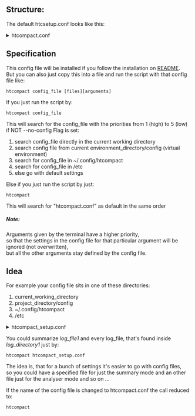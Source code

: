 ## Structure:

The default htcsetup.conf looks like this:
<details>
<summary>
htcompact.conf
</summary>

```
# this is a comment
# the following lines represent the default htcompact config setup
# the [] represent sections and the lines below the corresponding attributes
# there is no need to specify all of them, but it doesn't hurt
#
# Values will be accepted as True for :
# ["true", "yes", "y", "ja", "j", "enable", "enabled", "wahr", "0"]
# everything else will be interpreted as False

[documents]
files = check_the_htcompact.conf

[formats]
table_format = pretty
#       Available Types:
#       plain, simple, github, grid, fancy_grid, pipe,
#       orgtbl, rst, mediawiki, html, latex, latex_raw,
#       latex_booktabs, tsv, default: simple

[htc-files]
stdlog = .log
stderr = .err
stdout = .out

[show-more]
show_std_errors = no
show_std_output = no
show_std_warnings = no

# ignore HTCondor related information that is gained within the process
[ignore]
ignore_list = None
# valid values are: "allocated-resources, execution-details, all-resources"
# these might be added in future:
# used-resources, requested-resources, times, gpus, cpu, errors, warnings

[thresholds]
 # everything under 75% is considered "wasting sources"
low_usage = 0.75
# everything over 120% is considered "overusing sources"
bad_usage = 1.2

[modes]
filter_mode = False
summarizer_mode = False
analyser_mode = False

# if filter_mode set true, this section must be set,
# else the script does not know what to filter for
[filter]
filter_keywords = gpu
filter_extended = false
## if set, filter is extended with these keywords:
## [err, warn, exception, aborted, abortion, abnormal, fatal]

[features]
generate_log_file = False
to_csv = False
reverse_dns_lookup = disabled

```

These values are just the same as the defaults of the script,
so it would NOT change the output, if you do not have this config file

</details>


## Specification

This config file will be installed if you follow the installation on [README](https://github.com/psyinfra/htcompact/blob/master/README.md). \
But you can also just copy this into a file and run the script with that config file like:
```
htcompact config_file [files][arguments]
```

If you just run the script by:
```
htcompact config_file
```
This will search for the config_file with the priorities from 1 (high) to 5 (low)
if NOT --no-config Flag is set:

1. search config_file directly in the current working directory
2. search config file from current environment_directory/config (virtual environment)
3. search for config_file in ~/.config/htcompact
4. search for config_file in /etc
5. else go with default settings

Else if you just run the script by just:
```
htcompact
```
This will search for "htcompact.conf" as default in the same order

##### Note:
Arguments given by the terminal have a higher priority,\
so that the settings in the config file for that particular argument will be ignored (not overwritten),\
but all the other arguments stay defined by the config file.

## Idea

For example your config file sits in one of these directories:
1. current_working_directory
2. project_directory/config
3. ~/.config/htcompact
4. /etc

<details>
<summary>
htcompact_setup.conf
</summary>

```
[documents]
files = log_file1 log_directory1

[htc-files]
stdlog = .log
stderr = .err
stdout = .out

[features]
summarize = true
```
</details>

You could summarize *log_file1* and every log_file, that's found inside *log_directory1* just by:
```
htcompact htcompact_setup.conf
```

The idea is, that for a bunch of settings it's easier to go with config files, \
so you could have a specified file for just the summary mode and an other file just for the analyser mode and so on ...

If the name of the config file is changed to htcompact.conf the call reduced to:
```
htcompact
```

